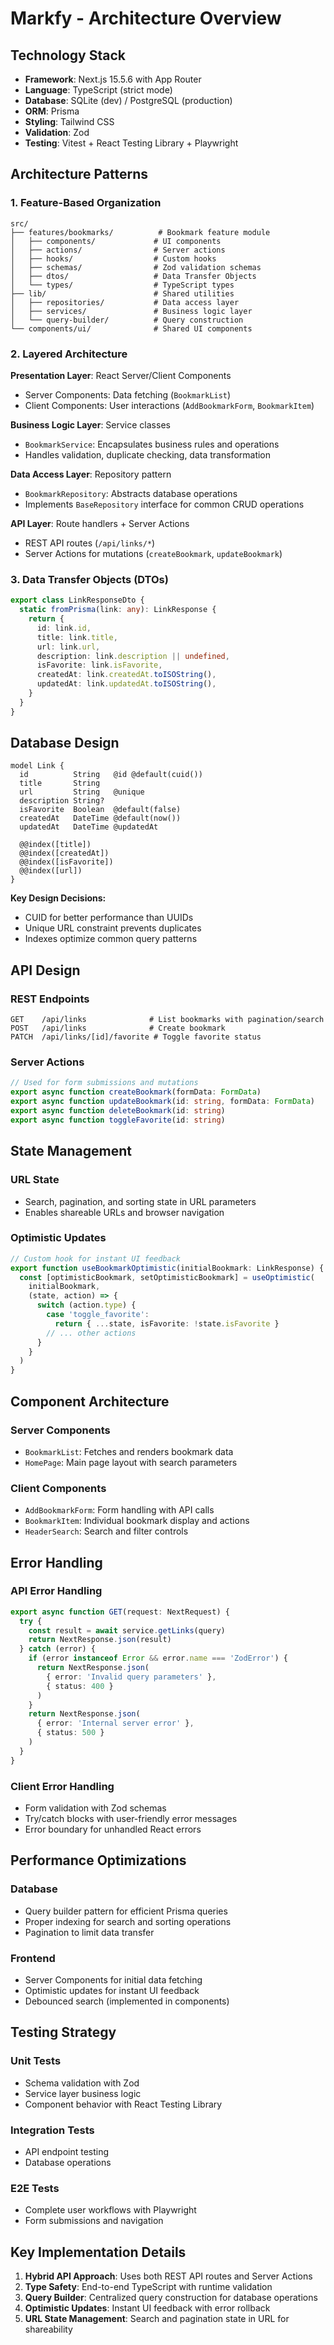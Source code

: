 # Markfy - Architecture Overview

## Technology Stack

- **Framework**: Next.js 15.5.6 with App Router
- **Language**: TypeScript (strict mode)
- **Database**: SQLite (dev) / PostgreSQL (production)
- **ORM**: Prisma
- **Styling**: Tailwind CSS
- **Validation**: Zod
- **Testing**: Vitest + React Testing Library + Playwright

## Architecture Patterns

### 1. Feature-Based Organization

```
src/
├── features/bookmarks/          # Bookmark feature module
│   ├── components/             # UI components
│   ├── actions/                # Server actions
│   ├── hooks/                  # Custom hooks
│   ├── schemas/                # Zod validation schemas
│   ├── dtos/                   # Data Transfer Objects
│   └── types/                  # TypeScript types
├── lib/                        # Shared utilities
│   ├── repositories/           # Data access layer
│   ├── services/               # Business logic layer
│   └── query-builder/          # Query construction
└── components/ui/              # Shared UI components
```

### 2. Layered Architecture

**Presentation Layer**: React Server/Client Components
- Server Components: Data fetching (`BookmarkList`)
- Client Components: User interactions (`AddBookmarkForm`, `BookmarkItem`)

**Business Logic Layer**: Service classes
- `BookmarkService`: Encapsulates business rules and operations
- Handles validation, duplicate checking, data transformation

**Data Access Layer**: Repository pattern
- `BookmarkRepository`: Abstracts database operations
- Implements `BaseRepository` interface for common CRUD operations

**API Layer**: Route handlers + Server Actions
- REST API routes (`/api/links/*`)
- Server Actions for mutations (`createBookmark`, `updateBookmark`)

### 3. Data Transfer Objects (DTOs)

```typescript
export class LinkResponseDto {
  static fromPrisma(link: any): LinkResponse {
    return {
      id: link.id,
      title: link.title,
      url: link.url,
      description: link.description || undefined,
      isFavorite: link.isFavorite,
      createdAt: link.createdAt.toISOString(),
      updatedAt: link.updatedAt.toISOString(),
    }
  }
}
```

## Database Design

```prisma
model Link {
  id          String   @id @default(cuid())
  title       String
  url         String   @unique
  description String?
  isFavorite  Boolean  @default(false)
  createdAt   DateTime @default(now())
  updatedAt   DateTime @updatedAt
  
  @@index([title])
  @@index([createdAt])
  @@index([isFavorite])
  @@index([url])
}
```

**Key Design Decisions:**
- CUID for better performance than UUIDs
- Unique URL constraint prevents duplicates
- Indexes optimize common query patterns

## API Design

### REST Endpoints
```
GET    /api/links              # List bookmarks with pagination/search
POST   /api/links              # Create bookmark
PATCH  /api/links/[id]/favorite # Toggle favorite status
```

### Server Actions
```typescript
// Used for form submissions and mutations
export async function createBookmark(formData: FormData)
export async function updateBookmark(id: string, formData: FormData)
export async function deleteBookmark(id: string)
export async function toggleFavorite(id: string)
```

## State Management

### URL State
- Search, pagination, and sorting state in URL parameters
- Enables shareable URLs and browser navigation

### Optimistic Updates
```typescript
// Custom hook for instant UI feedback
export function useBookmarkOptimistic(initialBookmark: LinkResponse) {
  const [optimisticBookmark, setOptimisticBookmark] = useOptimistic(
    initialBookmark,
    (state, action) => {
      switch (action.type) {
        case 'toggle_favorite':
          return { ...state, isFavorite: !state.isFavorite }
        // ... other actions
      }
    }
  )
}
```

## Component Architecture

### Server Components
- `BookmarkList`: Fetches and renders bookmark data
- `HomePage`: Main page layout with search parameters

### Client Components
- `AddBookmarkForm`: Form handling with API calls
- `BookmarkItem`: Individual bookmark display and actions
- `HeaderSearch`: Search and filter controls

## Error Handling

### API Error Handling
```typescript
export async function GET(request: NextRequest) {
  try {
    const result = await service.getLinks(query)
    return NextResponse.json(result)
  } catch (error) {
    if (error instanceof Error && error.name === 'ZodError') {
      return NextResponse.json(
        { error: 'Invalid query parameters' },
        { status: 400 }
      )
    }
    return NextResponse.json(
      { error: 'Internal server error' },
      { status: 500 }
    )
  }
}
```

### Client Error Handling
- Form validation with Zod schemas
- Try/catch blocks with user-friendly error messages
- Error boundary for unhandled React errors

## Performance Optimizations

### Database
- Query builder pattern for efficient Prisma queries
- Proper indexing for search and sorting operations
- Pagination to limit data transfer

### Frontend
- Server Components for initial data fetching
- Optimistic updates for instant UI feedback
- Debounced search (implemented in components)

## Testing Strategy

### Unit Tests
- Schema validation with Zod
- Service layer business logic
- Component behavior with React Testing Library

### Integration Tests
- API endpoint testing
- Database operations

### E2E Tests
- Complete user workflows with Playwright
- Form submissions and navigation

## Key Implementation Details

1. **Hybrid API Approach**: Uses both REST API routes and Server Actions
2. **Type Safety**: End-to-end TypeScript with runtime validation
3. **Query Builder**: Centralized query construction for database operations
4. **Optimistic Updates**: Instant UI feedback with error rollback
5. **URL State Management**: Search and pagination state in URL for shareability